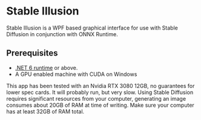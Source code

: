 # Stable Illusion
Stable Illusion is a WPF based graphical interface for use with Stable Diffusion in conjunction with ONNX Runtime. 

## Prerequisites

- [.NET 6 runtime](https://dotnet.microsoft.com/en-us/download/dotnet/6.0) or above.
- A GPU enabled machine with CUDA on Windows

This app has been tested with an Nvidia RTX 3080 12GB, no guarantees for lower spec cards. It will probably run, but very slow. Using Stable Diffusion requires significant resources from your computer, generating an image consumes about 20GB of RAM at time of writing. Make sure your computer has at least 32GB of RAM total.